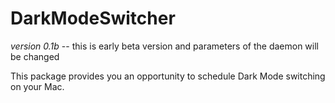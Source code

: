 # DarkModeSwitcher
*version 0.1b* -- this is early beta version and parameters of the daemon will be changed

This package provides you an opportunity to schedule Dark Mode switching on your Mac.
